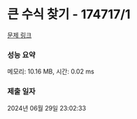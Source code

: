 # 큰 수식 찾기 - 174717/1 

[문제 링크](https://level.goorm.io/exam/174717/%ED%81%B0-%EC%88%98%EC%8B%9D-%EC%B0%BE%EA%B8%B0/quiz/1) 

### 성능 요약

메모리: 10.16 MB, 시간: 0.02 ms

### 제출 일자

2024년 06월 29일 23:02:33


